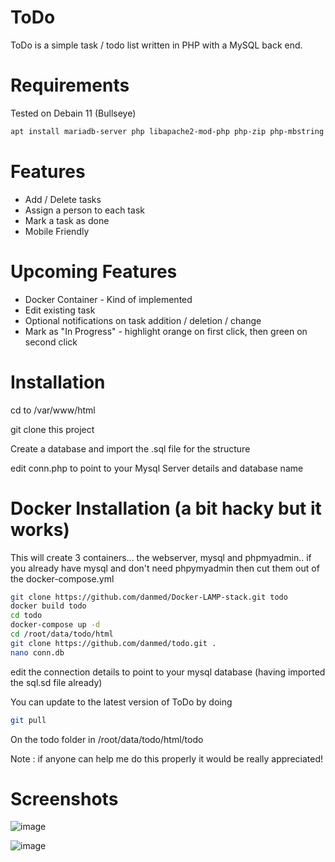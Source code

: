# ToDo

ToDo is a simple task / todo list written in PHP with a MySQL back end.

# Requirements

Tested on Debain 11 (Bullseye)
```bash
apt install mariadb-server php libapache2-mod-php php-zip php-mbstring php-cli php-common php-curl php-xml php-mysql
```
# Features

* Add / Delete tasks
* Assign a person to each task
* Mark a task as done
* Mobile Friendly

# Upcoming Features

* Docker Container - Kind of implemented
* Edit existing task
* Optional notifications on task addition / deletion / change
* Mark as "In Progress" - highlight orange on first click, then green on second click

# Installation

cd to /var/www/html

git clone this project

Create a database and import the .sql file for the structure

edit conn.php to point to your Mysql Server details and database name

# Docker Installation (a bit hacky but it works)

This will create 3 containers... the webserver, mysql and phpmyadmin.. if you already have mysql and don't need phpymyadmin then cut them out of the docker-compose.yml

```bash
git clone https://github.com/danmed/Docker-LAMP-stack.git todo
docker build todo
cd todo
docker-compose up -d
cd /root/data/todo/html
git clone https://github.com/danmed/todo.git .
nano conn.db
```
edit the connection details to point to your mysql database (having imported the sql.sd file already)

You can update to the latest version of ToDo by doing 

```bash
git pull
```

On the todo folder in /root/data/todo/html/todo


Note : if anyone can help me do this properly it would be really appreciated!

# Screenshots

![image](https://user-images.githubusercontent.com/3878490/219698710-632d0e16-1519-469e-b6c5-fc2e6dd2fa15.png)

![image](https://user-images.githubusercontent.com/3878490/219698831-2fab903f-4403-422e-bbc5-479e6d31363e.png)


